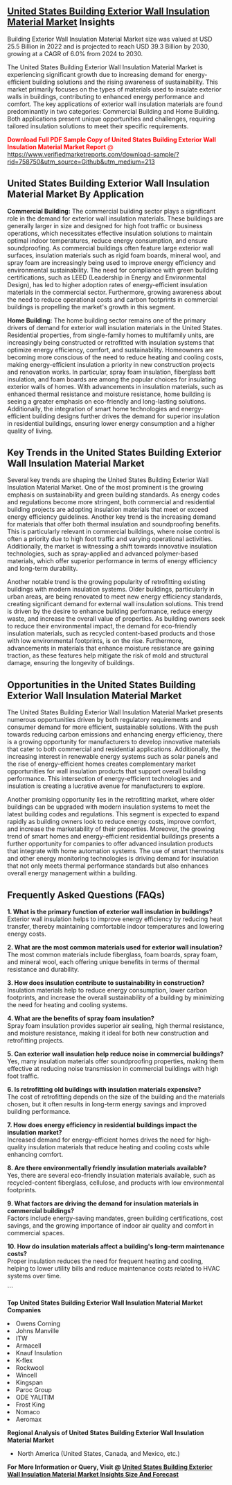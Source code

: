 <h2><a href="https://www.verifiedmarketreports.com/download-sample/?rid=758750&amp;utm_source=Github&amp;utm_medium=213" target="_blank">United States Building Exterior Wall Insulation Material Market</a> Insights</h2><p>Building Exterior Wall Insulation Material Market size was valued at USD 25.5 Billion in 2022 and is projected to reach USD 39.3 Billion by 2030, growing at a CAGR of 6.0% from 2024 to 2030.</p><p><p>The United States Building Exterior Wall Insulation Material Market is experiencing significant growth due to increasing demand for energy-efficient building solutions and the rising awareness of sustainability. This market primarily focuses on the types of materials used to insulate exterior walls in buildings, contributing to enhanced energy performance and comfort. The key applications of exterior wall insulation materials are found predominantly in two categories: Commercial Building and Home Building. Both applications present unique opportunities and challenges, requiring tailored insulation solutions to meet their specific requirements. <p><span class=""><span style="color: #ff0000;"><strong>Download Full PDF Sample Copy of United States Building Exterior Wall Insulation Material Market Report</strong> @ </span><a href="https://www.verifiedmarketreports.com/download-sample/?rid=758750&amp;utm_source=Github&amp;utm_medium=213" target="_blank">https://www.verifiedmarketreports.com/download-sample/?rid=758750&amp;utm_source=Github&amp;utm_medium=213</a></span></p></p><h2>United States Building Exterior Wall Insulation Material Market By Application</h2><p><strong>Commercial Building:</strong> The commercial building sector plays a significant role in the demand for exterior wall insulation materials. These buildings are generally larger in size and designed for high foot traffic or business operations, which necessitates effective insulation solutions to maintain optimal indoor temperatures, reduce energy consumption, and ensure soundproofing. As commercial buildings often feature large exterior wall surfaces, insulation materials such as rigid foam boards, mineral wool, and spray foam are increasingly being used to improve energy efficiency and environmental sustainability. The need for compliance with green building certifications, such as LEED (Leadership in Energy and Environmental Design), has led to higher adoption rates of energy-efficient insulation materials in the commercial sector. Furthermore, growing awareness about the need to reduce operational costs and carbon footprints in commercial buildings is propelling the market's growth in this segment.</p><p><strong>Home Building:</strong> The home building sector remains one of the primary drivers of demand for exterior wall insulation materials in the United States. Residential properties, from single-family homes to multifamily units, are increasingly being constructed or retrofitted with insulation systems that optimize energy efficiency, comfort, and sustainability. Homeowners are becoming more conscious of the need to reduce heating and cooling costs, making energy-efficient insulation a priority in new construction projects and renovation works. In particular, spray foam insulation, fiberglass batt insulation, and foam boards are among the popular choices for insulating exterior walls of homes. With advancements in insulation materials, such as enhanced thermal resistance and moisture resistance, home building is seeing a greater emphasis on eco-friendly and long-lasting solutions. Additionally, the integration of smart home technologies and energy-efficient building designs further drives the demand for superior insulation in residential buildings, ensuring lower energy consumption and a higher quality of living.</p><h2>Key Trends in the United States Building Exterior Wall Insulation Material Market</h2><p>Several key trends are shaping the United States Building Exterior Wall Insulation Material Market. One of the most prominent is the growing emphasis on sustainability and green building standards. As energy codes and regulations become more stringent, both commercial and residential building projects are adopting insulation materials that meet or exceed energy efficiency guidelines. Another key trend is the increasing demand for materials that offer both thermal insulation and soundproofing benefits. This is particularly relevant in commercial buildings, where noise control is often a priority due to high foot traffic and varying operational activities. Additionally, the market is witnessing a shift towards innovative insulation technologies, such as spray-applied and advanced polymer-based materials, which offer superior performance in terms of energy efficiency and long-term durability.</p><p>Another notable trend is the growing popularity of retrofitting existing buildings with modern insulation systems. Older buildings, particularly in urban areas, are being renovated to meet new energy efficiency standards, creating significant demand for external wall insulation solutions. This trend is driven by the desire to enhance building performance, reduce energy waste, and increase the overall value of properties. As building owners seek to reduce their environmental impact, the demand for eco-friendly insulation materials, such as recycled content-based products and those with low environmental footprints, is on the rise. Furthermore, advancements in materials that enhance moisture resistance are gaining traction, as these features help mitigate the risk of mold and structural damage, ensuring the longevity of buildings.</p><h2>Opportunities in the United States Building Exterior Wall Insulation Material Market</h2><p>The United States Building Exterior Wall Insulation Material Market presents numerous opportunities driven by both regulatory requirements and consumer demand for more efficient, sustainable solutions. With the push towards reducing carbon emissions and enhancing energy efficiency, there is a growing opportunity for manufacturers to develop innovative materials that cater to both commercial and residential applications. Additionally, the increasing interest in renewable energy systems such as solar panels and the rise of energy-efficient homes creates complementary market opportunities for wall insulation products that support overall building performance. This intersection of energy-efficient technologies and insulation is creating a lucrative avenue for manufacturers to explore.</p><p>Another promising opportunity lies in the retrofitting market, where older buildings can be upgraded with modern insulation systems to meet the latest building codes and regulations. This segment is expected to expand rapidly as building owners look to reduce energy costs, improve comfort, and increase the marketability of their properties. Moreover, the growing trend of smart homes and energy-efficient residential buildings presents a further opportunity for companies to offer advanced insulation products that integrate with home automation systems. The use of smart thermostats and other energy monitoring technologies is driving demand for insulation that not only meets thermal performance standards but also enhances overall energy management within a building.</p><h2>Frequently Asked Questions (FAQs)</h2><p><strong>1. What is the primary function of exterior wall insulation in buildings?</strong><br>Exterior wall insulation helps to improve energy efficiency by reducing heat transfer, thereby maintaining comfortable indoor temperatures and lowering energy costs.</p><p><strong>2. What are the most common materials used for exterior wall insulation?</strong><br>The most common materials include fiberglass, foam boards, spray foam, and mineral wool, each offering unique benefits in terms of thermal resistance and durability.</p><p><strong>3. How does insulation contribute to sustainability in construction?</strong><br>Insulation materials help to reduce energy consumption, lower carbon footprints, and increase the overall sustainability of a building by minimizing the need for heating and cooling systems.</p><p><strong>4. What are the benefits of spray foam insulation?</strong><br>Spray foam insulation provides superior air sealing, high thermal resistance, and moisture resistance, making it ideal for both new construction and retrofitting projects.</p><p><strong>5. Can exterior wall insulation help reduce noise in commercial buildings?</strong><br>Yes, many insulation materials offer soundproofing properties, making them effective at reducing noise transmission in commercial buildings with high foot traffic.</p><p><strong>6. Is retrofitting old buildings with insulation materials expensive?</strong><br>The cost of retrofitting depends on the size of the building and the materials chosen, but it often results in long-term energy savings and improved building performance.</p><p><strong>7. How does energy efficiency in residential buildings impact the insulation market?</strong><br>Increased demand for energy-efficient homes drives the need for high-quality insulation materials that reduce heating and cooling costs while enhancing comfort.</p><p><strong>8. Are there environmentally friendly insulation materials available?</strong><br>Yes, there are several eco-friendly insulation materials available, such as recycled-content fiberglass, cellulose, and products with low environmental footprints.</p><p><strong>9. What factors are driving the demand for insulation materials in commercial buildings?</strong><br>Factors include energy-saving mandates, green building certifications, cost savings, and the growing importance of indoor air quality and comfort in commercial spaces.</p><p><strong>10. How do insulation materials affect a building's long-term maintenance costs?</strong><br>Proper insulation reduces the need for frequent heating and cooling, helping to lower utility bills and reduce maintenance costs related to HVAC systems over time.</p>```</p><p><strong>Top United States Building Exterior Wall Insulation Material Market Companies</strong></p><div data-test-id=""><p><li>Owens Corning</li><li> Johns Manville</li><li> ITW</li><li> Armacell</li><li> Knauf Insulation</li><li> K-flex</li><li> Rockwool</li><li> Wincell</li><li> Kingspan</li><li> Paroc Group</li><li> ODE YALITIM</li><li> Frost King</li><li> Nomaco</li><li> Aeromax</li></p><div><strong>Regional Analysis of&nbsp;United States Building Exterior Wall Insulation Material Market</strong></div><ul><li dir="ltr"><p dir="ltr">North America&nbsp;(United States, Canada, and Mexico, etc.)</p></li></ul><p><strong>For More Information or Query, Visit @&nbsp;</strong><strong><a href="https://www.verifiedmarketreports.com/product/building-exterior-wall-insulation-material-market/?utm_source=Github&amp;utm_medium=213" target="_blank">United States Building Exterior Wall Insulation Material Market Insights Size And Forecast</a></strong></p></div>
